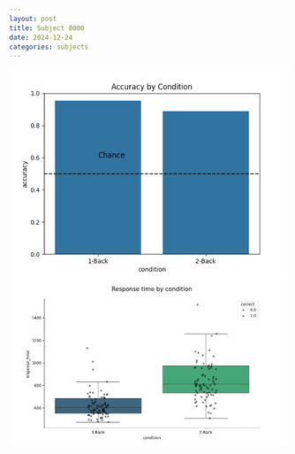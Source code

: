 ```yaml
---
layout: post
title: Subject 8000
date: 2024-12-24
categories: subjects
---
```


![](data/8000/run-28/8000_ATS_acc.png)
![](data/8000/run-28/8000_ATS_rt.png)

